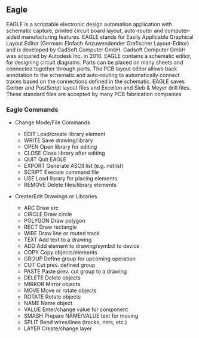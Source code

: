 ## Eagle

EAGLE is a scriptable electronic design automation application with schematic capture, printed circuit board layout, auto-router and computer-aided manufacturing features. EAGLE stands for Easily Applicable Graphical Layout Editor (German: Einfach Anzuwendender Grafischer Layout-Editor) and is developed by CadSoft Computer GmbH. Cadsoft Computer GmbH was acquired by Autodesk Inc. in 2016.
EAGLE contains a schematic editor, for designing circuit diagrams. Parts can be placed on many sheets and connected together through ports.
The PCB layout editor allows back annotation to the schematic and auto-routing to automatically connect traces based on the connections defined in the schematic.
EAGLE saves Gerber and PostScript layout files and Excellon and Sieb & Meyer drill files. These standard files are accepted by many PCB fabrication companies

### Eagle Commands

- Change Mode/File Commands

  - EDIT 	Load/create library element
  - WRITE 	Save drawing/library
  - OPEN 	Open library for editing
  - CLOSE 	Close library after editing
  -  QUIT 	Quit EAGLE
  -  EXPORT 	Generate ASCII list (e.g. netlist)
  -  SCRIPT 	Execute command file
  -  USE 	Load library for placing elements
  -  REMOVE 	Delete files/library elements

- Create/Edit Drawings or Libraries

   - ARC 	Draw arc
   - CIRCLE 	Draw circle
   - POLYGON 	Draw polygon
   - RECT 	Draw rectangle
   - WIRE 	Draw line or routed track
   - TEXT 	Add text to a drawing
   - ADD 	Add element to drawing/symbol to device
   - COPY 	Copy objects/elements
   - GROUP 	Define group for upcoming operation
   - CUT 	Cut prev. defined group
   - PASTE 	Paste prev. cut group to a drawing
   - DELETE 	Delete objects
   - MIRROR 	Mirror objects
   - MOVE 	Move or rotate objects
   - ROTATE 	Rotate objects
   - NAME 	Name object
   - VALUE 	Enter/change value for component
   - SMASH 	Prepare NAME/VALUE text for moving
   - SPLIT 	Bend wires/lines (tracks, nets, etc.)
   - LAYER 	Create/change layer

